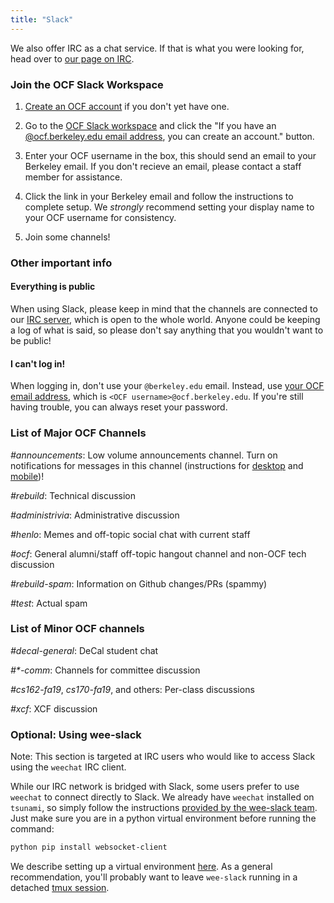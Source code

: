 ```yaml
---
title: "Slack"
---
```


We also offer IRC as a chat service. If that is what you were looking for, head
over to [our page on IRC](/docs/internal/contact/irc).

### Join the OCF Slack Workspace

1. [Create an OCF account][join] if you don't yet have one.

2. Go to the [OCF Slack workspace][slack] and click the "If you have an
   [@ocf.berkeley.edu email address](/docs/services/mail), you can create an
   account." button.

3. Enter your OCF username in the box, this should send an email to your Berkeley
   email. If you don't recieve an email, please contact a staff member for
   assistance.

4. Click the link in your Berkeley email and follow the instructions to complete
   setup. We _strongly_ recommend setting your display name to your OCF username for
   consistency.

5. Join some channels!

[join]: https://ocf.io/join
[slack]: https://fco.slack.com

### Other important info

#### Everything is public

When using Slack, please keep in mind that the channels are connected to our
[IRC server](/docs/internal/contact/irc), which is open to the whole world. Anyone could
be keeping a log of what is said, so please don't say anything that you wouldn't
want to be public!

#### I can't log in!

When logging in, don't use your `@berkeley.edu` email. Instead, use [your OCF email address](/docs/services/mail), which is `<OCF username>@ocf.berkeley.edu`.
If you're still having trouble, you can always reset your password.

### List of Major OCF Channels

_#announcements_: Low volume announcements channel. Turn on notifications for
messages in this channel (instructions for [desktop][desktop-notifications] and
[mobile][mobile-notifications])!

[desktop-notifications]: https://slack.com/help/articles/201355156-Guide-to-desktop-notifications#channel-specific-group-dm-notifications
[mobile-notifications]: https://slack.com/help/articles/360025446073-Guide-to-mobile-notifications#channel-specific-group-dm-notifications

_#rebuild_: Technical discussion

_#administrivia_: Administrative discussion

_#henlo_: Memes and off-topic social chat with current staff

_#ocf_: General alumni/staff off-topic hangout channel and non-OCF tech
discussion

_#rebuild-spam_: Information on Github changes/PRs (spammy)

_#test_: Actual spam

### List of Minor OCF channels

_#decal-general_: DeCal student chat

_#\*-comm_: Channels for committee discussion

_#cs162-fa19_, _cs170-fa19_, and others: Per-class discussions

_#xcf_: XCF discussion

### Optional: Using wee-slack

Note: This section is targeted at IRC users who would like to access Slack
using the `weechat` IRC client.

While our IRC network is bridged with Slack, some users prefer to use `weechat`
to connect directly to Slack. We already have `weechat` installed on `tsunami`,
so simply follow the instructions [provided by the wee-slack team][wee-slack].
Just make sure you are in a python virtual environment before running the
command:

```bash
python pip install websocket-client
```

We describe setting up a virtual environment [here](/docs/services/webapps/python). As a general recommendation, you'll probably want
to leave `wee-slack` running in a detached [tmux session][tmux].

[wee-slack]: https://github.com/wee-slack/wee-slack
[tmux]: https://linux.die.net/man/1/tmux
